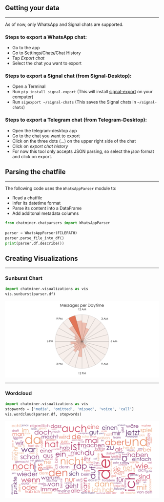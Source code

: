 ## Getting your data
---
As of now, only WhatsApp and Signal chats are supported. 

### Steps to export a WhatsApp chat:
 - Go to the app
 - Go to Settings/Chats/Chat History
 - Tap *Export chat*
 - Select the chat you want to export

### Steps to export a Signal chat (from Signal-Desktop):
 - Open a Terminal
 - Run `pip install signal-export` (This will install [signal-export](https://github.com/carderne/signal-export) on your computer)
 - Run `sigexport ~/signal-chats` (This saves the Signal chats in `~/signal-chats`)

### Steps to export a Telegram chat (from Telegram-Desktop):
- Open the telegram-desktop app
- Go to the chat you want to export
- Click on the three dots (...) on the upper right side of the chat
- Click on *export chat history*
- For now this tool only accepts JSON parsing, so select the *json* format and click on export.

 ## Parsing the chatfile
 ---
 The following code uses the ``WhatsAppParser`` module to:
 - Read a chatfile
 - Infer its datetime format
 - Parse its content into a DataFrame
 - Add additonal metadata columns
 ```python
from chatminer.chatparsers import WhatsAppParser

parser = WhatsAppParser(FILEPATH)
parser.parse_file_into_df()
print(parser.df.describe())
```

## Creating Visualizations
---
### Sunburst Chart
```python
import chatminer.visualizations as vis
vis.sunburst(parser.df)
```
![Sunburst](examples/sunburst.png)

---
### Wordcloud
```python
import chatminer.visualizations as vis
stopwords = ['media', 'omitted', 'missed', 'voice', 'call']
vis.wordcloud(parser.df, stopwords)
```
![Wordcloud](examples/wordcloud.png)

